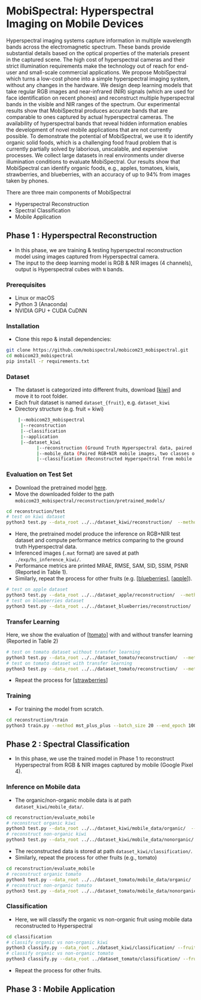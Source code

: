 # MobiSpectral: Hyperspectral Imaging on Mobile Devices
Hyperspectral imaging systems capture information in multiple wavelength bands across the electromagnetic spectrum. These bands provide substantial details based on the optical properties of the materials present in the captured scene. The high cost of hyperspectral cameras and their strict illumination requirements make the technology out of reach for end-user and small-scale commercial applications. We propose MobiSpectral which turns a low-cost phone into a simple hyperspectral imaging system, without any changes in the hardware. We design deep learning models that take regular RGB images and near-infrared (NIR) signals (which are used for face identification on recent phones) and reconstruct multiple hyperspectral bands in the visible and NIR ranges of the spectrum. Our experimental results show that MobiSpectral produces accurate bands that are comparable to ones captured by actual hyperspectral cameras. The availability of hyperspectral bands that reveal hidden information enables the development of novel mobile applications that are not currently possible. To demonstrate the potential of MobiSpectral, we use it to identify organic solid foods, which is a challenging food fraud problem that is currently partially solved by laborious, unscalable, and expensive processes. We collect large datasets in real environments under diverse illumination conditions to evaluate MobiSpectral. Our results show that MobiSpectral can identify organic foods, e.g., apples, tomatoes, kiwis, strawberries, and blueberries, with an accuracy of up to 94% from images taken by phones.

There are three main components of MobiSpectral
- Hyperspectral Reconstruction
- Spectral Classification
- Mobile Application

## Phase 1 : Hyperspectral Reconstruction
- In this phase, we are training & testing hyperspectral reconstruction model using images captured from Hyperspectral camera.
- The input to the deep learning model is RGB & NIR images (4 channels), output is Hyperspectral cubes with ```N``` bands.
  
### Prerequisites
- Linux or macOS
- Python 3 (Anaconda)
- NVIDIA GPU + CUDA CuDNN

### Installation
- Clone this repo & install dependencies:
```bash
git clone https://github.com/mobispectral/mobicom23_mobispectral.git
cd mobicom23_mobispectral
pip install -r requirements.txt
```
### Dataset
- The dataset is categorized into different fruits, download [[kiwi](https://drive.google.com/file/d/16B9Jnwgo9Xev4db3ROqvL8_64vAr3l-H/view?usp=sharing)] and move it to root folder.
- Each fruit dataset is named ``dataset_{fruit}``, e.g. ``dataset_kiwi``
- Directory structure (e.g. fruit = kiwi)
  ```bash
   |--mobicom23_mobispectral
    |--reconstruction
    |--classification
    |--application 
    |--dataset_kiwi
          |--reconstruction (Ground Truth Hyperspectral data, paired to RGB+NIR)
          |--mobile_data (Paired RGB+NIR mobile images, two classes organic/non-organic)
          |--classification (Reconstructed Hyperspectral from mobile images) 
  ```
### Evaluation on Test Set
- Download the pretrained model [here](https://drive.google.com/file/d/17RGFLNClfeqXwU-uVHdVnYEivxbQ6HrT/view?usp=sharing).
- Move the downloaded folder to the path ```mobicom23_mobispectral/reconstruction/pretrained_models/```
```bash
cd reconstruction/test
# test on kiwi dataset 
python3 test.py --data_root ../../dataset_kiwi/reconstruction/  --method mst_plus_plus --pretrained_model_path ../pretrained_models/mst_apple_kiwi_blue_68ch.pth --outf ./exp/hs_inference_kiwi/  --gpu_id 0
```
- Here, the pretrained model produce the inference on RGB+NIR test dataset and compute performance metrics comparing to the ground truth Hyperspectral data.
- Inferenced images (```.mat``` format) are saved at path ```./exp/hs_inference_kiwi/```.
- Performance metrics are printed MRAE, RMSE, SAM, SID, SSIM, PSNR (Reported in Table 1).
- Similarly, repeat the process for other fruits (e.g. [[blueberries](https://drive.google.com/file/d/1jYHs0Q9rnsx58IaHoR0wSvS4Ep0l7IUO/view?usp=sharing)], [[apple]()]).
```bash
# test on apple dataset 
python3 test.py --data_root ../../dataset_apple/reconstruction/  --method mst_plus_plus --pretrained_model_path ../pretrained_models/mst_apple_kiwi_blue_68ch.pth --outf ./exp/hs_inference_apple/  --gpu_id 0
# test on blueberries dataset 
python3 test.py --data_root ../../dataset_blueberries/reconstruction/  --method mst_plus_plus --pretrained_model_path ../pretrained_models/mst_apple_kiwi_blue_68ch.pth --outf ./exp/hs_inference_blueberries/  --gpu_id 0
```
### Transfer Learning 
Here, we show the evaluation of [[tomato](https://drive.google.com/file/d/1WbQpNG6GFtvjijb9g27n8QE_yDip8tGH/view?usp=sharing)] with and without transfer learning (Reported in Table 2)
```bash
# test on tomato dataset without transfer learning
python3 test.py --data_root ../../dataset_tomato/reconstruction/  --method mst_plus_plus --pretrained_model_path ../pretrained_models/mst_apple_kiwi_blue_68ch.pth --outf ./exp/hs_inference_tomato/  --gpu_id 0
# test on tomato dataset with transfer learning
python3 test.py --data_root ../../dataset_tomato/reconstruction/  --method mst_plus_plus --pretrained_model_path ../pretrained_models/mst_tomato_transfer_68ch.pth --outf ./exp/hs_inference_tomato/  --gpu_id 0
```
- Repeat the process for [[strawberries](https://drive.google.com/file/d/1taaiWVIwjy8PtiuxdxNvr2CTWkuhv_Q4/view?usp=sharing)]
### Training
- For training the model from scratch.
```bash
cd reconstruction/train
python3 train.py --method mst_plus_plus --batch_size 20 --end_epoch 100 --init_lr 4e-4 --outf ./exp/mst_kiwi/ --data_root ../../dataset_kiwi/reconstruction/ --patch_size 64 --stride 64 --gpu_id 0
```

## Phase 2 : Spectral Classification
- In this phase, we use the trained model in Phase 1 to reconstruct Hyperspectral from RGB & NIR images captured by mobile (Google Pixel 4).

### Inference on Mobile data
- The organic/non-organic mobile data is at path ```dataset_kiwi/mobile_data/```.
```bash
cd reconstruction/evaluate_mobile
# reconstruct organic kiwi
python3 test.py --data_root ../../dataset_kiwi/mobile_data/organic/  --method mst_plus_plus --pretrained_model_path ../pretrained_models/mst_apple_kiwi_blue_68ch.pth --outf ../../dataset_kiwi/classification/working_organic/  --gpu_id 0
# reconstruct non-organic kiwi
python3 test.py --data_root ../../dataset_kiwi/mobile_data/nonorganic/  --method mst_plus_plus --pretrained_model_path ../pretrained_models/mst_apple_kiwi_blue_68ch.pth --outf ../../dataset_kiwi/classification/working_nonorganic/  --gpu_id 0
```
- The reconstructed data is stored at path  ```dataset_kiwi/classification/```.
- Similarly, repeat the process for other fruits (e.g., tomato)
```bash
cd reconstruction/evaluate_mobile
# reconstruct organic tomato
python3 test.py --data_root ../../dataset_tomato/mobile_data/organic/  --method mst_plus_plus --pretrained_model_path ../pretrained_models/mst_apple_kiwi_blue_68ch.pth --outf ../../dataset_tomato/classification/working_organic/  --gpu_id 0
# reconstruct non-organic tomato
python3 test.py --data_root ../../dataset_tomato/mobile_data/nonorganic/  --method mst_plus_plus --pretrained_model_path ../pretrained_models/mst_apple_kiwi_blue_68ch.pth --outf ../../dataset_tomato/classification/working_nonorganic/  --gpu_id 0
```
### Classification
- Here, we will classify the organic vs non-organic fruit using mobile data reconstructed to Hyperspectral
```bash
cd classification
# classify organic vs non-organic kiwi
python3 classify.py --data_root ../dataset_kiwi/classification/ --fruit kiwi
# classify organic vs non-organic tomato
python3 classify.py --data_root ../dataset_tomato/classification/ --fruit tomato
```
- Repeat the process for other fruits.

## Phase 3 : Mobile Application
